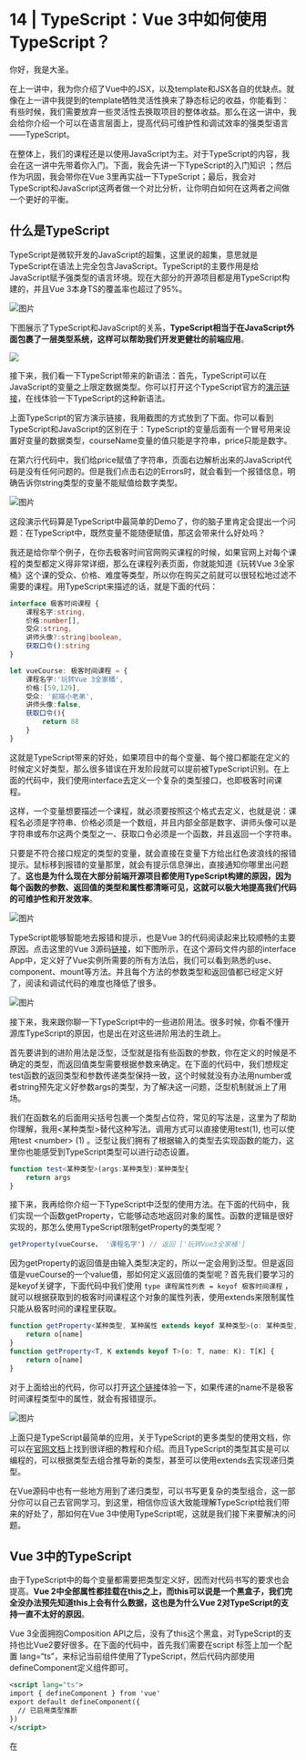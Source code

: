 # 14 \| TypeScript：Vue 3中如何使用TypeScript？

你好，我是大圣。

在上一讲中，我为你介绍了Vue中的JSX，以及template和JSX各自的优缺点。就像在上一讲中我提到的template牺牲灵活性换来了静态标记的收益，你能看到：有些时候，我们需要放弃一些灵活性去换取项目的整体收益。那么在这一讲中，我会给你介绍一个可以在语言层面上，提高代码可维护性和调试效率的强类型语言——TypeScript。

在整体上，我们的课程还是以使用JavaScript为主。对于TypeScript的内容，我会在这一讲中先带着你入门。下面，我会先讲一下TypeScript的入门知识 ；然后作为巩固，我会带你在Vue 3里再实战一下TypeScript；最后，我会对TypeScript和JavaScript这两者做一个对比分析，让你明白如何在这两者之间做一个更好的平衡。

## 什么是TypeScript

TypeScript是微软开发的JavaScript的超集，这里说的超集，意思就是TypeScript在语法上完全包含JavaScript。TypeScript的主要作用是给JavaScript赋予强类型的语言环境。现在大部分的开源项目都是用TypeScript构建的，并且Vue 3本身TS的覆盖率也超过了95%。

<!-- [[[read_end]]] -->

![图片](<https://static001.geekbang.org/resource/image/77/78/77827e57090096f5d19a92d53f89ed78.png?wh=1920x1157>)

下图展示了TypeScript和JavaScript的关系，**TypeScript相当于在JavaScript外面包裹了一层类型系统，这样可以帮助我们开发更健壮的前端应用**。

![](<https://static001.geekbang.org/resource/image/6b/23/6b367c26a1be5a2190c686c0a55f9223.jpg?wh=320x320>)

接下来，我们看一下TypeScript带来的新语法：首先，TypeScript可以在JavaScript的变量之上限定数据类型。你可以打开这个TypeScript官方的[演示链接](<https://www.typescriptlang.org/play?#code/FAGwpgLgBAxg9gVwE4GcwDkCGBbMAuFCJASwDsBzKAXigHJBK50Bt4gNQTAGZALRUDbtQNwtbQkKAAcSMfKQTYARmCTUoARgBMATkHRiKAPKkQZfNLhxwmUgqJtgwUcXELaACzAgQcKAHc4SEABMBQA>)，在线体验一下TypeScript的这种新语法。

上面TypeScript的官方演示链接，我用截图的方式放到了下面。你可以看到TypeScript和JavaScript的区别在于：TypeScript的变量后面有一个冒号用来设置好变量的数据类型，courseName变量的值只能是字符串，price只能是数字。

在第六行代码中，我们给price赋值了字符串，页面右边解析出来的JavaScript代码是没有任何问题的。但是我们点击右边的Errors时，就会看到一个报错信息，明确告诉你string类型的变量不能赋值给数字类型。

![图片](<https://static001.geekbang.org/resource/image/0e/b8/0e5d48ac1ca1ae8f027c34e437bfb7b8.png?wh=1920x707>)

这段演示代码算是TypeScript中最简单的Demo了，你的脑子里肯定会提出一个问题：在TypeScript中，既然变量不能随便赋值，那这会带来什么好处吗？

我还是给你举个例子，在你去极客时间官网购买课程的时候，如果官网上对每个课程的类型都定义得非常详细，那么在课程列表页面，你就能知道《玩转Vue 3全家桶》这个课的受众、价格、难度等类型，所以你在购买之前就可以很轻松地过滤不需要的课程。用TypeScript来描述的话，就是下面的代码：

```typescript
interface 极客时间课程 {
    课程名字:string,
    价格:number[],
    受众:string,
    讲师头像?:string|boolean,
    获取口令():string
}

let vueCourse: 极客时间课程 = {
    课程名字:'玩转Vue 3全家桶',
    价格:[59,129],
    受众: '前端小老弟',
    讲师头像:false,
    获取口令(){
        return 88
    }
}
```

这就是TypeScript带来的好处，如果项目中的每个变量、每个接口都能在定义的时候定义好类型，那么很多错误在开发阶段就可以提前被TypeScript识别。在上面的代码中，我们使用interface去定义一个复杂的类型接口，也即极客时间课程。

这样，一个变量想要描述一个课程，就必须要按照这个格式去定义，也就是说：课程名必须是字符串、价格必须是一个数组，并且内部全部是数字、讲师头像可以是字符串或布尔这两个类型之一、获取口令必须是一个函数，并且返回一个字符串。

只要是不符合接口规定的类型的变量，就会直接在变量下方给出红色波浪线的报错提示。鼠标移到报错的变量那里，就会有提示信息弹出，直接通知你哪里出问题了。**这也是为什么现在大部分前端开源项目都使用TypeScript构建的原因，因为每个函数的参数、返回值的类型和属性都清晰可见，这就可以极大地提高我们代码的可维护性和开发效率**。

![图片](<https://static001.geekbang.org/resource/image/28/32/284fa7c40d13ee168c3abb2134307f32.png?wh=1920x859>)

TypeScript能够智能地去报错和提示，也是Vue 3的代码阅读起来比较顺畅的主要原因。点击这里的Vue 3源码[链接](<https://github.com/vuejs/vue-next/blob/master/packages/runtime-core/src/apiCreateApp.ts#L28>)，如下图所示，在这个源码文件内部的interface App中，定义好了Vue实例所需要的所有方法后，我们可以看到熟悉的use、component、mount等方法。并且每个方法的参数类型和返回值都已经定义好了，阅读和调试代码的难度也降低了很多。

![图片](<https://static001.geekbang.org/resource/image/89/b3/896b64a3929a530c0eba6f557a3506b3.png?wh=1904x1644>)

接下来，我来跟你聊一下TypeScript中的一些进阶用法。很多时候，你看不懂开源库TypeScript的原因，也是出在对这些进阶用法的生疏上。

首先要讲到的进阶用法是泛型，泛型就是指有些函数的参数，你在定义的时候是不确定的类型，而返回值类型需要根据参数来确定。在下面的代码中，我们想规定test函数的返回类型和参数传递类型保持一致，这个时候就没有办法用number或者string预先定义好参数args的类型，为了解决这一问题，泛型机制就派上了用场。

我们在函数名的后面用尖括号包裹一个类型占位符，常见的写法是<t>，这里为了帮助你理解，我用&lt;某种类型&gt;替代<t>这种写法。调用方式可以直接使用test(1), 也可以使用test &lt;number&gt; (1) 。泛型让我们拥有了根据输入的类型去实现函数的能力，这里你也能感受到TypeScript类型可以进行动态设置。</t></t>

```typescript
function test<某种类型>(args:某种类型):某种类型{
    return args
}
```

接下来，我再给你介绍一下TypeScript中泛型的使用方法。在下面的代码中，我们实现一个函数getProperty，它能够动态地返回对象的属性。函数的逻辑是很好实现的，那怎么使用TypeScript限制getProperty的类型呢？

```javascript
getProperty(vueCourse， '课程名字') // 返回 ['玩转Vue3全家桶']
```

因为getProperty的返回值是由输入类型决定的，所以一定会用到泛型。但是返回值是vueCourse的一个value值，那如何定义返回值的类型呢？首先我们要学习的是keyof关键字，下面代码中我们使用 `type 课程属性列表 = keyof 极客时间课程` ，就可以根据获取到的极客时间课程这个对象的属性列表，使用extends来限制属性只能从极客时间的课程里获取。

```typescript
function getProperty<某种类型, 某种属性 extends keyof 某种类型>(o: 某种类型, name: 某种属性): 某种类型[某种属性] {
    return o[name]
}
function getProperty<T, K extends keyof T>(o: T, name: K): T[K] {
    return o[name]
}
```

对于上面给出的代码，你可以打开[这个链接](<https://www.typescriptlang.org/play?#code/FAGwpgLgBAxg9gVwE4GcwDkCGBbMAuFCJASwDsBzKAXigHJBK50Bt4gNQTAGZALRUDbtQNwtbQkKAAcSMfKQTYARmCTUoARgBMATkHRiKAPKkQZfNLhxwmUgqJtg14GQhyAZpnFRAgeaAi7UBvpoBfUwH-RgaC8oAG9gKDCoAMBYFUB1bQIiMnIAGlDwwHe5QB4LPEkZOQBtAF1k8KhAdeVAdHk4kgoi8MAm6MAIPUAWTUB5hQB+SoSAHyMTMDMasMB24MA15UBj5UATuQAKAEoOimAAX2twaAA3NgBhRFR8Ny8-QJoQ4qjYhhY2KC4+WgGoDLxcgFZVRJVVQpSw8rw6QFklQD3XoB4HUAgAGAfH1bl8oA0WngnCA0HcRhMZsdiuEkJBkOZaAATTAoAAWYAoAA5SQJikslg4EKQYBBiHBzORIAAFJBwYRyCAATwAPIAF80As56Abx9ANHqiSgIsAejqAcgMoGAAB72Ui4lBQADWYF5cAc0rF4oAfJM4L8RRKpaQcLtZXLZgaJbk7flglDMRBsVA4Llrbh8otrKyIByuTzeZN1mAtshEbQAoByv0A1Eq0abAYOh7lIPmRzbbOOnVNAA>)体验一下，如果传递的name不是极客时间课程类型中的属性，就会有报错提示。

![图片](<https://static001.geekbang.org/resource/image/82/cc/824ceff75ccc74801764ac27d3cdc0cc.png?wh=1770x800>)

上面只是TypeScript最简单的应用，关于TypeScript的更多类型的使用文档，你可以在[官网文档](<https://www.tslang.cn/docs/handbook/basic-types.html>)上找到很详细的教程和介绍。而且TypeScript的类型其实是可以编程的，可以根据类型去组合推导新的类型，甚至可以使用extends去实现递归类型。

在Vue源码中也有一些地方用到了递归类型，可以书写更复杂的类型组合，这一部分你可以自己去官网学习。到这里，相信你应该大致能理解TypeScript给我们带来的好处了，那如何在Vue 3中使用TypeScript呢，这就是我们接下来要解决的问题。

## Vue 3中的TypeScript

由于TypeScript中的每个变量都需要把类型定义好，因而对代码书写的要求也会提高。**Vue 2中全部属性都挂载在this之上，而this可以说是一个黑盒子，我们完全没办法预先知道this上会有什么数据，这也是为什么Vue 2对TypeScript的支持一直不太好的原因**。

Vue 3全面拥抱Composition API之后，没有了this这个黑盒，对TypeScript的支持也比Vue2要好很多。在下面的代码中，首先我们需要在script 标签上加一个配置 lang=“ts”，来标记当前组件使用了TypeScript，然后代码内部使用defineComponent定义组件即可。

```xml
<script lang="ts">
import { defineComponent } from 'vue'
export default defineComponent({
  // 已启用类型推断
})
</script>
```

在<script setup>的内部，需要调整写法的内容不多。下面的代码使用Composition API的过程中，可以针对ref或者reactive进行类型推导。如果ref包裹的是数字，那么在对count.value进行split函数操作的时候，TypeScript就可以预先判断count.value是一个数字，并且进行报错提示。

```javascript
const count = ref(1)
    count.value.split('') // => Property 'split' does not exist on type 'number'
```

我们也可以显式地去规定ref、reactive和computed输入的属性，下面代码中我们分别演示了ref、reactive和computed限制类型的写法，每个函数都可以使用默认的参数推导，也可以显式地通过泛型去限制。

```xml
<script setup lang="ts">
import { computed, reactive, ref } from '@vue/runtime-core';
interface 极客时间课程 {
    name:string,
    price:number
}



const msg = ref('') //&nbsp; 根据输入参数推导字符串类型
const msg1 = ref<string>('') //&nbsp; 可以通过范型显示约束

const obj = reactive({})
const course = reactive<极客时间课程>({name: '玩转Vue3全家桶', price: 129})

const msg2 = computed(() => '') // 默认参数推导
const course2 = computed<极客时间课程>(() => {
&nbsp; return {name: '玩转Vue3全家桶', price: 129}
})
</script>
```

在Vue中，除了组件内部数据的类型限制，还需要对传递的属性Props声明类型。而在<script setup>语法中，只需要在defineProps和defineEmits声明参数类型就可以了。下面的代码中，我们声明了title属性必须是string，而value的可选属性是number类型。

```typescript
const props = defineProps<{
  title: string
  value?: number
}>()
const emit = defineEmits<{ 
  (e: 'update', value: number): void
}>()
```

接下来，我们对清单应用做一个TypeScript代码的改造。首先清单本身就是一个类型，在下面的代码中，我们定义Todo这个接口，然后初始化todos的时候，Vue也暴露了Ref这个类型，todos是Ref包裹的数组。

```typescript
import {ref, Ref} from 'vue'
interface Todo{
  title:string,
  done:boolean
}
let todos:Ref<Todo[]> = ref([{title:'学习Vue',done:false}])
```

因为这里需要把todos的格式设置为Vue3的响应式类型，所以当你需要了解Composition API所有的类型设置的时候，你可以进入项目目录下面的node\_modules/@vue/reactivity/dist/reactivity.d.ts中查看。

完成了上面的操作后，我们再来了解一下和vue-router的优化相关的工作。vue-router提供了Router和RouteRecordRaw这两个路由的类型。在下面的代码中，用户路由的配置使用RouteRecordRaw来定义，返回的router实例使用类型Router来定义，这两个类型都是vue-router内置的。通过查看这两个类型的定义，我们也可以很方便地学习和了解vue-router路由的写法。

```typescript
import { createRouter, createWebHashHistory, Router, RouteRecordRaw } from 'vue-router'
const routes: Array<RouteRecordRaw> = [
  ...
]

const router: Router = createRouter({
  history: createWebHashHistory(),
  routes
})

export default router
```

我们打开项目目录下的node\_modules/vue-router/dist/vue-router.d.ts文件，下面的代码中你可以看到vue-router是一个组合类型，在这个类型的限制下，你在注册路由的时候，如果参数有漏写或者格式不对的情况，那就会在调试窗口里直接看到报错信息。如果没有TypeScript的话，我们需要先启动dev，之后在浏览器的调试页面里看到错误页面，回来之后才能定位问题。

```typescript
export declare type RouteRecordRaw = RouteRecordSingleView | RouteRecordMultipleViews | RouteRecordRedirect;

declare interface RouteRecordSingleView extends _RouteRecordBase {
    /**
     * Component to display when the URL matches this route.
     */
    component: RawRouteComponent;
    components?: never;
    /**
     * Allow passing down params as props to the component rendered by `router-view`.
     */
    props?: _RouteRecordProps;
}
```

## TypeScript和JavaScript的平衡

TypeScript引入的强类型系统带来了可维护性较好、调试较为方便的好处。并且TypeScript在社区的热度也越来越高，也有人开始提问：“到底是学TypeScript还是JavaScript？”

但是，这个提问忽略了这一点：**TypeScript是JavaScript的一个超集，这两者并不是完全对立的关系****。**所以，学习TypeScript和学习JavaScript不是二选一的关系，你需要做的，是打好坚实的JavaScript的基础，在维护复杂项目和基础库的时候选择TypeScript。

TypeScript能发展至今，得益于微软，而JavaScript的语法则是由TC39协会制定的。由于JavaScript的发展速度问题，有一些语法的实现细节在TC39协会还在讨论的时候，TypeScript就已经实现了。比较典型的就是装饰器Decorator的语法，因为TC39在Decorator的实现思路上，和Typescript不同，未来TypeScript的Decorator可能会和JavaScript的Decorator发生冲突。

TypeScript最终还是要编译成为JavaScript，并在浏览器里执行。对于浏览器厂商来说，引入类型系统的收益并不太高，毕竟编译需要时间。而过多的编译时间，会影响运行时的性能，所以未来TypeScript很难成为浏览器的语言标准。

所以我们的核心还是要掌握JavaScript，在这个基础之上，无论是框架，还是TypeScript类型系统，我们都将其作为额外的工具使用，才是我们最佳的选择。

## 总结

这一讲的主要内容就结束了，我们来复习一下今天学到的内容。首先，我们介绍了TypeScript是什么，以及该如何使用TypeScript带来的类型系统。我们可以限制变量的类型，包括string、number、boolean等。如果把数字类型的变量赋值给了字符串类型的变量，TypeScript就会在编译阶段提示类型出错的信息。

我们可以从代码编辑器的智能提示中及时发现错误，这对我们代码的开发效率是一个很大的提升。基于数字、字符串这种简单的变量类型，我们可以组装出接口类型、数组类型等，也就可以更精确地控制项目中的数据结构。

然后，我们学习了在Vue 3中如何去使用TypeScript，在我们使用的<script setup>环境下，Vue已经把对TypeScript的支持封装得很好了，这样ref 和reactive可以很好地实现类型推导，我们只需要定义好项目中使用变量的格式即可。然后vue-router和Vuex也提供了自己TypeScript类型系统，比如我们可以引入vue-router的RouterViewRecord类型去限制我们书写路由的格式。

最后，我们讨论了一下TypeScript和JavaScript的关系，这个问题在社区热度也一直不减，我也给出了我的想法，那就是JavaScript是前端这个行业的语法标准，而TypeScript是在此之上的类型系统。主流的浏览器短期也不会直接支持TypeScript，所以我们学习的重点还是要放在JavaScript之上。不过，要是你对TypeScript非常感兴趣的话，也可以在留言区留言，如果呼声很高，我也会考虑新增专门的TypeScript的加餐。

## 思考题

最后给你留一个思考题：了解了TypeScript的使用后，你可以回想一下Vue 2里有哪些写法是对TypeScript不友好的，以及我们应该怎么在Vue 3优化呢？

欢迎你在评论区留言分享，也欢迎你把这一讲的内容分享给你的同事和朋友。

